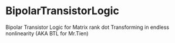 # BipolarTransistorLogic
Bipolar Transistor Logic for Matrix rank dot Transforming in endless nonlinearity (AKA BTL for Mr.Tien)

